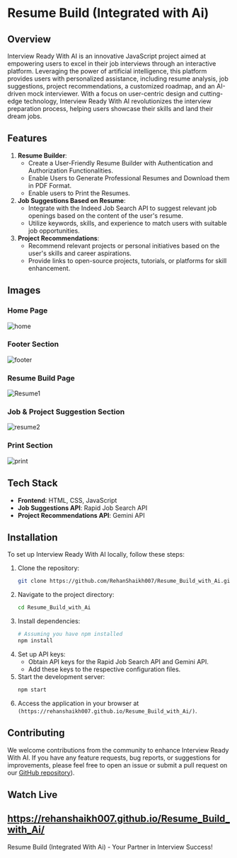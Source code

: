 # Resume Build (Integrated with Ai)

## Overview
Interview Ready With AI is an innovative JavaScript project aimed at empowering users to excel in their job interviews through an interactive platform. Leveraging the power of artificial intelligence, this platform provides users with personalized assistance, including resume analysis, job suggestions, project recommendations, a customized roadmap, and an AI-driven mock interviewer. With a focus on user-centric design and cutting-edge technology, Interview Ready With AI revolutionizes the interview preparation process, helping users showcase their skills and land their dream jobs.
## Features
1. **Resume Builder**:
   - Create a User-Friendly Resume Builder with Authentication and Authorization Functionalities.
   - Enable Users to Generate Professional Resumes and Download them in PDF Format.
   - Enable users to Print the Resumes.
2. **Job Suggestions Based on Resume**:
   - Integrate with the Indeed Job Search API to suggest relevant job openings based on the content of the user's resume.
   - Utilize keywords, skills, and experience to match users with suitable job opportunities.
3. **Project Recommendations**:
   - Recommend relevant projects or personal initiatives based on the user's skills and career aspirations.
   - Provide links to open-source projects, tutorials, or platforms for skill enhancement.
  
## Images
### Home Page
![home](https://github.com/RehanShaikh007/Resume_Build_with_Ai/assets/143618117/35ade740-5e63-470a-a0d7-eff717e67416)
### Footer Section 
![footer](https://github.com/RehanShaikh007/Resume_Build_with_Ai/assets/143618117/93ba3fa3-3098-4c91-8acc-01c0a334567e)
### Resume Build Page
![Resume1](https://github.com/RehanShaikh007/Resume_Build_with_Ai/assets/143618117/710eb306-30f7-40f8-a198-af59d16491b3)
### Job & Project Suggestion Section
![resume2](https://github.com/RehanShaikh007/Resume_Build_with_Ai/assets/143618117/650a5b32-ae04-4e99-b704-a360a05768eb)
### Print Section
![print](https://github.com/RehanShaikh007/Resume_Build_with_Ai/assets/143618117/38327599-b7cc-444a-a586-f488fc04f149)

## Tech Stack
- **Frontend**: HTML, CSS, JavaScript
- **Job Suggestions API**: Rapid Job Search API
- **Project Recommendations API**: Gemini API
## Installation
To set up Interview Ready With AI locally, follow these steps:
1. Clone the repository:
   ```bash
   git clone https://github.com/RehanShaikh007/Resume_Build_with_Ai.git
   ```
2. Navigate to the project directory:
   ```bash
   cd Resume_Build_with_Ai
   ```
3. Install dependencies:
   ```bash
   # Assuming you have npm installed
   npm install
   ```
4. Set up API keys:
   - Obtain API keys for the Rapid Job Search API and Gemini API.
   - Add these keys to the respective configuration files.
5. Start the development server:
   ```bash
   npm start
   ```
6. Access the application in your browser at `(https://rehanshaikh007.github.io/Resume_Build_with_Ai/)`.
## Contributing
We welcome contributions from the community to enhance Interview Ready With AI. If you have any feature requests, bug reports, or suggestions for improvements, please feel free to open an issue or submit a pull request on our [GitHub repository](https://rehanshaikh007.github.io/Resume_Build_with_Ai/)).
## Watch Live
https://rehanshaikh007.github.io/Resume_Build_with_Ai/
---
Resume Build (Integrated With Ai) - Your Partner in Interview Success!

